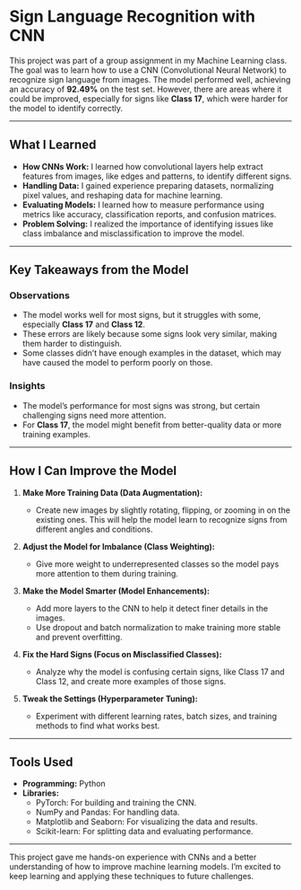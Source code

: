# Sign Language Recognition with CNN

This project was part of a group assignment in my Machine Learning class. The goal was to learn how to use a CNN (Convolutional Neural Network) to recognize sign language from images. The model performed well, achieving an accuracy of **92.49%** on the test set. However, there are areas where it could be improved, especially for signs like **Class 17**, which were harder for the model to identify correctly.

---

## What I Learned

- **How CNNs Work:** I learned how convolutional layers help extract features from images, like edges and patterns, to identify different signs.
- **Handling Data:** I gained experience preparing datasets, normalizing pixel values, and reshaping data for machine learning.
- **Evaluating Models:** I learned how to measure performance using metrics like accuracy, classification reports, and confusion matrices.
- **Problem Solving:** I realized the importance of identifying issues like class imbalance and misclassification to improve the model.

---

## Key Takeaways from the Model

### Observations
- The model works well for most signs, but it struggles with some, especially **Class 17** and **Class 12**.
- These errors are likely because some signs look very similar, making them harder to distinguish.
- Some classes didn’t have enough examples in the dataset, which may have caused the model to perform poorly on those.

### Insights
- The model’s performance for most signs was strong, but certain challenging signs need more attention.
- For **Class 17**, the model might benefit from better-quality data or more training examples.

---

## How I Can Improve the Model

1. **Make More Training Data (Data Augmentation):**
   - Create new images by slightly rotating, flipping, or zooming in on the existing ones. This will help the model learn to recognize signs from different angles and conditions.

2. **Adjust the Model for Imbalance (Class Weighting):**
   - Give more weight to underrepresented classes so the model pays more attention to them during training.

3. **Make the Model Smarter (Model Enhancements):**
   - Add more layers to the CNN to help it detect finer details in the images.
   - Use dropout and batch normalization to make training more stable and prevent overfitting.

4. **Fix the Hard Signs (Focus on Misclassified Classes):**
   - Analyze why the model is confusing certain signs, like Class 17 and Class 12, and create more examples of those signs.

5. **Tweak the Settings (Hyperparameter Tuning):**
   - Experiment with different learning rates, batch sizes, and training methods to find what works best.

---

## Tools Used
- **Programming:** Python
- **Libraries:**
  - PyTorch: For building and training the CNN.
  - NumPy and Pandas: For handling data.
  - Matplotlib and Seaborn: For visualizing the data and results.
  - Scikit-learn: For splitting data and evaluating performance.

---

This project gave me hands-on experience with CNNs and a better understanding of how to improve machine learning models. I’m excited to keep learning and applying these techniques to future challenges.

